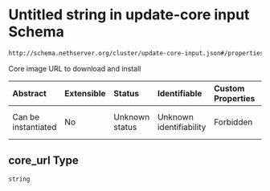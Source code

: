 # Untitled string in update-core input Schema

```txt
http://schema.nethserver.org/cluster/update-core-input.json#/properties/core_url
```

Core image URL to download and install

| Abstract            | Extensible | Status         | Identifiable            | Custom Properties | Additional Properties | Access Restrictions | Defined In                                                                       |
| :------------------ | :--------- | :------------- | :---------------------- | :---------------- | :-------------------- | :------------------ | :------------------------------------------------------------------------------- |
| Can be instantiated | No         | Unknown status | Unknown identifiability | Forbidden         | Allowed               | none                | [update-core-input.json*](cluster/update-core-input.json "open original schema") |

## core_url Type

`string`
